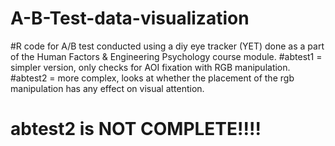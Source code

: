 # A-B-Test-data-visualization
#R code for A/B test conducted using a diy eye tracker (YET) done as a part of the Human Factors & Engineering Psychology course module.
#abtest1 = simpler version, only checks for AOI fixation with RGB manipulation.
#abtest2 = more complex, looks at whether the placement of the rgb manipulation has any effect on visual attention.
# abtest2 is NOT COMPLETE!!!!
